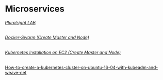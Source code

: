 # Microservices

###### [Pluralsight LAB](Pluralsight-Microservices-Lab.txt)

###### [Docker-Swarm (Create Master and Node) ](Docker-Swarm.txt)

###### [Kubernetes Installation on EC2 (Create Master and Node) ](K8-Installation-EC2-Ubuntu.txt)<bt>
  [How-to-create-a-kubernetes-cluster-on-ubuntu-16-04-with-kubeadm-and-weave-net](https://www.gremlin.com/community/tutorials/how-to-create-a-kubernetes-cluster-on-ubuntu-16-04-with-kubeadm-and-weave-net/)

